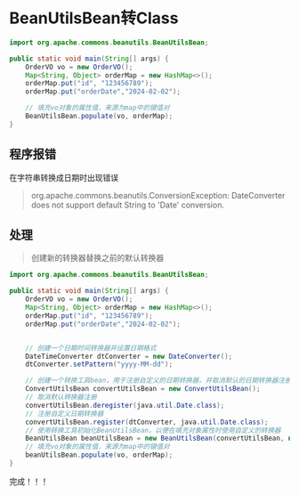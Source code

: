 # BeanUtilsBean转Class

```java
import org.apache.commons.beanutils.BeanUtilsBean;

public static void main(String[] args) {
    OrderVO vo = new OrderVO();
    Map<String, Object> orderMap = new HashMap<>();
    orderMap.put("id", "123456789");
    orderMap.put("orderDate","2024-02-02");

    // 填充vo对象的属性值，来源为map中的键值对
    BeanUtilsBean.populate(vo, orderMap);
}
```

## 程序报错

在字符串转换成日期时出现错误

> org.apache.commons.beanutils.ConversionException: DateConverter does not support default String to 'Date' conversion.

## 处理

> 创建新的转换器替换之前的默认转换器

```java
import org.apache.commons.beanutils.BeanUtilsBean;

public static void main(String[] args) {
    OrderVO vo = new OrderVO();
    Map<String, Object> orderMap = new HashMap<>();
    orderMap.put("id", "123456789");
    orderMap.put("orderDate","2024-02-02");


    // 创建一个日期时间转换器并设置日期格式
    DateTimeConverter dtConverter = new DateConverter();
    dtConverter.setPattern("yyyy-MM-dd");

    // 创建一个转换工具bean，用于注册自定义的日期转换器，并取消默认的日期转换器注册
    ConvertUtilsBean convertUtilsBean = new ConvertUtilsBean();
    // 取消默认转换器注册
    convertUtilsBean.deregister(java.util.Date.class); 
    // 注册自定义日期转换器
    convertUtilsBean.register(dtConverter, java.util.Date.class); 
    // 使用转换工具初始化BeanUtilsBean，以便在填充对象属性时使用自定义的转换器
    BeanUtilsBean beanUtilsBean = new BeanUtilsBean(convertUtilsBean, new PropertyUtilsBean());
    // 填充vo对象的属性值，来源为map中的键值对
    beanUtilsBean.populate(vo, orderMap);
}
```

完成！！！
